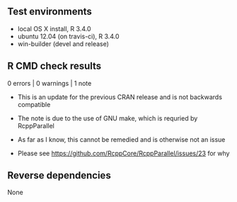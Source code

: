 ## Test environments
* local OS X install, R 3.4.0
* ubuntu 12.04 (on travis-ci), R 3.4.0
* win-builder (devel and release)

## R CMD check results

0 errors | 0 warnings | 1 note

* This is an update for the previous CRAN release and is not backwards compatible

* The note is due to the use of GNU make, which is requried by RcppParallel
* As far as I know, this cannot be remedied and is otherwise not an issue
* Please see https://github.com/RcppCore/RcppParallel/issues/23 for why

## Reverse dependencies

None

